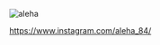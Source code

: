 ![aleha](https://raw.githubusercontent.com/narke/colorForth/master/A/aleha_84/Sunset.png)

https://www.instagram.com/aleha_84/
